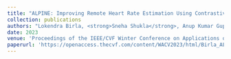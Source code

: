 ```yaml
---
title: "ALPINE: Improving Remote Heart Rate Estimation Using Contrastive Learning"
collection: publications
authors: "Lokendra Birla, <strong>Sneha Shukla</strong>, Anup Kumar Gupta, Puneet Gupta"
date: 2023
venue: 'Proceedings of the IEEE/CVF Winter Conference on Applications of Computer Vision'
paperurl: 'https://openaccess.thecvf.com/content/WACV2023/html/Birla_ALPINE_Improving_Remote_Heart_Rate_Estimation_Using_Contrastive_Learning_WACV_2023_paper.html'
---
```

